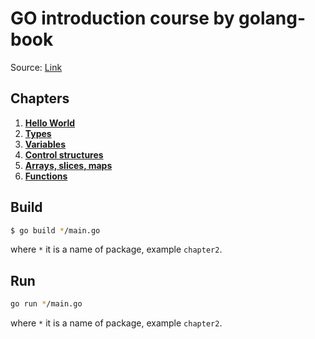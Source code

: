 # GO introduction course by golang-book

Source: [Link](https://github.com/zenwalker/golang-book)

## Chapters

1. [**Hello World**](./chapter2/main.go)
2. [**Types**](./chapter3/main.go)
3. [**Variables**](./chapter4/main.go)
4. [**Control structures**](./chapter5/main.go)
5. [**Arrays, slices, maps**](./chapter6/main.go)
5. [**Functions**](./chapter7/main.go)

## Build

```bash
$ go build */main.go
```

where `*` it is a name of package, example `chapter2`.

## Run

```bash
go run */main.go
```

where `*` it is a name of package, example `chapter2`.

